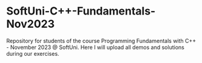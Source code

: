 # SoftUni-C++-Fundamentals-Nov2023
Repository for students of the course Programming Fundamentals with C++ - November 2023 @ SoftUni. Here I will upload all demos and solutions during our exercises.
